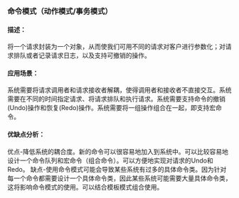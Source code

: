 ### 命令模式（动作模式/事务模式）

#### 描述：
将一个请求封装为一个对象，从而使我们可用不同的请求对客户进行参数化；对请求排队或者记录请求日志，以及支持可撤销的操作。

#### 应用场景：
系统需要将请求调用者和请求接收者解耦，使得调用者和接收者不直接交互。系统需要在不同的时间指定请求、将请求排队和执行请求。系统需要支持命令的撤销(Undo)操作和恢复(Redo)操作。系统需要将一组操作组合在一起，即支持宏命令。

#### 优缺点分析：
优点-降低系统的耦合度。新的命令可以很容易地加入到系统中。可以比较容易地设计一个命令队列和宏命令（组合命令）。可以方便地实现对请求的Undo和Redo。
缺点-使用命令模式可能会导致某些系统有过多的具体命令类。因为针对每一个命令都需要设计一个具体命令类，因此某些系统可能需要大量具体命令类，这将影响命令模式的使用。可以结合模板模式组合使用。